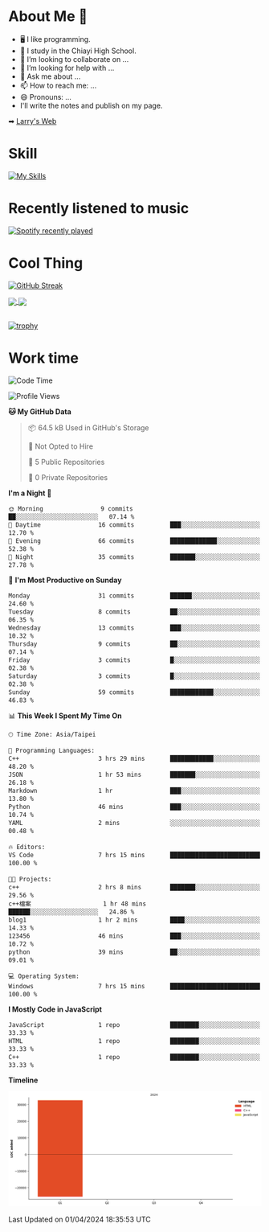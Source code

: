 # About Me 👋

- 🖥  I like programming.
- 🏫 I study in the Chiayi High School.
- 👯 I’m looking to collaborate on ...
- 🤔 I’m looking for help with ...
- 💬 Ask me about ...
- 📫 How to reach me: ...
- 😄 Pronouns: ...
- I'll write the notes and publish on my page.

➡︎ [Larry's Web](https://larryeng.github.io/)

# Skill
[![My Skills](https://skillicons.dev/icons?i=blender,arduino,vscode,visualstudio,pr,github,git,c,cpp,py,html,css,js)](https://skillicons.dev)
# Recently listened to music

[![Spotify recently played](https://spotify-recently-played-readme.vercel.app/api?user=31mqyfrlvkyusmaxegq4pvoow5we)](https://open.spotify.com/user/31mqyfrlvkyusmaxegq4pvoow5we)

# Cool Thing

[![GitHub Streak](https://streak-stats.demolab.com/?user=Larryeng&theme=holi-theme)](https://git.io/streak-stats)

<a href="https://github.com/anuraghazra/github-readme-stats">
  <img height=200 align="center" src="https://github-readme-stats.vercel.app/api?username=Larryeng&theme=github_dark&rank_icon=github" />
</a>
<a href="https://github.com/anuraghazra/convoychat">
  <img height=200 align="center" src="https://github-readme-stats.vercel.app/api/top-langs?username=Larryeng&layout=compact&langs_count=8&card_width=320&theme=github_dark" />
</a>

<br>

<br>

[![trophy](https://github-profile-trophy.vercel.app/?username=Larryeng&theme=darkhub)](https://github.com/ryo-ma/github-profile-trophy)
# Work time
<!--START_SECTION:waka-->
![Code Time](http://img.shields.io/badge/Code%20Time-126%20hrs%2017%20mins-blue)

![Profile Views](http://img.shields.io/badge/Profile%20Views-0-blue)

**🐱 My GitHub Data** 

> 📦 64.5 kB Used in GitHub's Storage 
 > 
> 🚫 Not Opted to Hire
 > 
> 📜 5 Public Repositories 
 > 
> 🔑 0 Private Repositories 
 > 
**I'm a Night 🦉** 

```text
🌞 Morning                9 commits           ██░░░░░░░░░░░░░░░░░░░░░░░   07.14 % 
🌆 Daytime                16 commits          ███░░░░░░░░░░░░░░░░░░░░░░   12.70 % 
🌃 Evening                66 commits          █████████████░░░░░░░░░░░░   52.38 % 
🌙 Night                  35 commits          ███████░░░░░░░░░░░░░░░░░░   27.78 % 
```
📅 **I'm Most Productive on Sunday** 

```text
Monday                   31 commits          ██████░░░░░░░░░░░░░░░░░░░   24.60 % 
Tuesday                  8 commits           ██░░░░░░░░░░░░░░░░░░░░░░░   06.35 % 
Wednesday                13 commits          ███░░░░░░░░░░░░░░░░░░░░░░   10.32 % 
Thursday                 9 commits           ██░░░░░░░░░░░░░░░░░░░░░░░   07.14 % 
Friday                   3 commits           █░░░░░░░░░░░░░░░░░░░░░░░░   02.38 % 
Saturday                 3 commits           █░░░░░░░░░░░░░░░░░░░░░░░░   02.38 % 
Sunday                   59 commits          ████████████░░░░░░░░░░░░░   46.83 % 
```


📊 **This Week I Spent My Time On** 

```text
🕑︎ Time Zone: Asia/Taipei

💬 Programming Languages: 
C++                      3 hrs 29 mins       ████████████░░░░░░░░░░░░░   48.20 % 
JSON                     1 hr 53 mins        ███████░░░░░░░░░░░░░░░░░░   26.18 % 
Markdown                 1 hr                ███░░░░░░░░░░░░░░░░░░░░░░   13.80 % 
Python                   46 mins             ███░░░░░░░░░░░░░░░░░░░░░░   10.74 % 
YAML                     2 mins              ░░░░░░░░░░░░░░░░░░░░░░░░░   00.48 % 

🔥 Editors: 
VS Code                  7 hrs 15 mins       █████████████████████████   100.00 % 

🐱‍💻 Projects: 
c++                      2 hrs 8 mins        ███████░░░░░░░░░░░░░░░░░░   29.56 % 
c++檔案                    1 hr 48 mins        ██████░░░░░░░░░░░░░░░░░░░   24.86 % 
blog1                    1 hr 2 mins         ████░░░░░░░░░░░░░░░░░░░░░   14.33 % 
123456                   46 mins             ███░░░░░░░░░░░░░░░░░░░░░░   10.72 % 
python                   39 mins             ██░░░░░░░░░░░░░░░░░░░░░░░   09.01 % 

💻 Operating System: 
Windows                  7 hrs 15 mins       █████████████████████████   100.00 % 
```

**I Mostly Code in JavaScript** 

```text
JavaScript               1 repo              ████████░░░░░░░░░░░░░░░░░   33.33 % 
HTML                     1 repo              ████████░░░░░░░░░░░░░░░░░   33.33 % 
C++                      1 repo              ████████░░░░░░░░░░░░░░░░░   33.33 % 
```



**Timeline**

![Lines of Code chart](https://raw.githubusercontent.com/Larryeng/Larryeng/main/assets/bar_graph.png)


 Last Updated on 01/04/2024 18:35:53 UTC
<!--END_SECTION:waka-->
